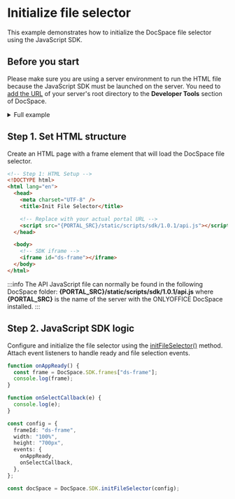 # Initialize file selector

This example demonstrates how to initialize the DocSpace file selector using the JavaScript SDK.

## Before you start

Please make sure you are using a server environment to run the HTML file because the JavaScript SDK must be launched on the server.
You need to [add the URL](/docspace/javascript-sdk/get-started/get-started.md#step-1-specifying-the-docspace-url) of your server's root directory to the **Developer Tools** section of DocSpace.

<details>
  <summary>Full example</summary>

``` html
<!-- Step 1: HTML Setup -->
<!DOCTYPE html>
<html lang="en">
  <head>
    <meta charset="UTF-8" />
    <title>Init File Selector</title>

    <!-- Replace with your actual portal URL -->
    <script src="{PORTAL_SRC}/static/scripts/sdk/1.0.1/api.js"></script>
  </head>

  <body>
    <!-- SDK iframe -->
    <iframe id="ds-frame"></iframe>
  </body>

  <!-- Step 2: JavaScript SDK Logic -->
  <script>
    function onAppReady() {
      const frame = DocSpace.SDK.frames["ds-frame"];
      console.log(frame);
    }

    function onSelectCallback(e) {
      console.log(e);
    }

    const config = {
      frameId: "ds-frame",
      width: "100%",
      height: "700px",
      events: {
        onAppReady,
        onSelectCallback,
      },
    };

    const docSpace = DocSpace.SDK.initFileSelector(config);
  </script>
</html>
```

</details>

## Step 1. Set HTML structure

Create an HTML page with a frame element that will load the DocSpace file selector.

``` html
<!-- Step 1: HTML Setup -->
<!DOCTYPE html>
<html lang="en">
  <head>
    <meta charset="UTF-8" />
    <title>Init File Selector</title>

    <!-- Replace with your actual portal URL -->
    <script src="{PORTAL_SRC}/static/scripts/sdk/1.0.1/api.js"></script>
  </head>

  <body>
    <!-- SDK iframe -->
    <iframe id="ds-frame"></iframe>
  </body>
</html>
```

:::info
The API JavaScript file can normally be found in the following DocSpace folder: **\{PORTAL_SRC\}/static/scripts/sdk/1.0.1/api.js** where **\{PORTAL_SRC\}** is the name of the server with the ONLYOFFICE DocSpace installed.
:::

## Step 2. JavaScript SDK logic

Configure and initialize the file selector using the [initFileSelector()](../../usage-sdk/methods.md#initfileselector) method. Attach event listeners to handle ready and file selection events.

``` ts
function onAppReady() {
  const frame = DocSpace.SDK.frames["ds-frame"];
  console.log(frame);
}

function onSelectCallback(e) {
  console.log(e);
}

const config = {
  frameId: "ds-frame",
  width: "100%",
  height: "700px",
  events: {
    onAppReady,
    onSelectCallback,
  },
};

const docSpace = DocSpace.SDK.initFileSelector(config);
```
